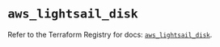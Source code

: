 # `aws_lightsail_disk`

Refer to the Terraform Registry for docs: [`aws_lightsail_disk`](https://registry.terraform.io/providers/hashicorp/aws/4.67.0/docs/resources/lightsail_disk).
